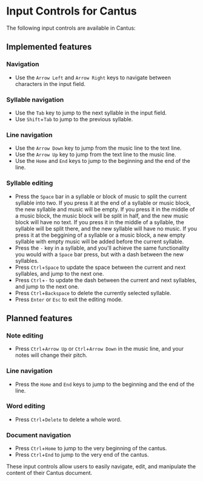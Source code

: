 # Input Controls for Cantus

The following input controls are available in Cantus:

## Implemented features

### Navigation
- Use the `Arrow Left` and `Arrow Right` keys to navigate between characters in the input field.

### Syllable navigation
- Use the `Tab` key to jump to the next syllable in the input field.
- Use `Shift`+`Tab` to jump to the previous syllable.

### Line navigation
- Use the `Arrow Down` key to jump from the music line to the text line.
- Use the `Arrow Up` key to jump from the text line to the music line.
- Use the `Home` and `End` keys to jump to the beginning and the end of the line.

### Syllable editing
- Press the `Space` bar in a syllable or block of music to split the current syllable into two. If you press it at the end of a syllable or music block, the new syllable and music will be empty. If you press it in the middle of a music block, the music block will be split in half, and the new music block will have no text. If you press it in the middle of a syllable, the syllable will be split there, and the new syllable will have no music. If you press it at the beggining of a syllable or a music block, a new empty syllable with empty music will be added before the current syllable.
- Press the `-` key in a syllable, and you'll achieve the same functionality you would with a `Space` bar press, but with a dash between the new syllables.
- Press `Ctrl`+`Space` to update the space between the current and next syllables, and jump to the next one.
- Press `Ctrl`+`-`  to update the dash between the current and next syllables, and jump to the next one.
- Press `Ctrl`+`Backspace` to delete the currently selected syllable.
- Press `Enter` or `Esc` to exit the editing mode.

## Planned features

### Note editing
- Press `Ctrl`+`Arrow Up` or `Ctrl`+`Arrow Down` in the music line, and your notes will change their pitch.

### Line navigation
- Press the `Home` and `End` keys to jump to the beginning and the end of the line.

### Word editing
- Press `Ctrl`+`Delete` to delete a whole word.

### Document navigation
- Press `Ctrl`+`Home` to jump to the very beginning of the cantus.
- Press `Ctrl`+`End` to jump to the very end of the cantus.

These input controls allow users to easily navigate, edit, and manipulate the content of their Cantus document.
